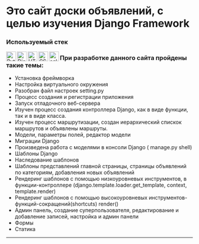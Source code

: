
# Это сайт доски объявлений, с целью изучения Django Framework

### Используемый стек
[<img align="left" alt="Python" width="26px" stc="https://raw.githubusercontent.com/github/explore/80688e429a7d4ef2fca1e82350fe8e3517d3494d/topics/python/python.png"/>][python]
[<img align="left" alt="Django" width="26px" stc="https://raw.githubusercontent.com/github/explore/7456fdff59816d37ef383a6c8f32a26ff7332db2/topics/django/django.png"/>][django]
[<img align="left" alt="HTML5" width="26px" stc="https://raw.githubusercontent.com/github/explore/80688e429a7d4ef2fca1e82350fe8e3517d3494d/topics/html/html.png"/>][html5]
[<img align="left" alt="CSS" width="26px" stc="https://raw.githubusercontent.com/github/explore/80688e429a7d4ef2fca1e82350fe8e3517d3494d/topics/css/css.png"/>][css]
[<img align="left" alt="sqlite" width="26px" stc="https://avatars.githubusercontent.com/u/48680494?v=4"/>][sql]


[python]: https://www.python.org
[django]: https://www.djangoproject.com
[html5]: https://ru.wikipedia.org/wiki/HTML5
[css]: https://ru.wikipedia.org/wiki/HTML5
[sql]: https://github.com/sqlite/sqlite

### При разработке данного сайта пройдены такие темы:
- Установка фреймворка
- Настройка виртуального окружения
- Разобран файл настроек setting.py
- Процесс создания и регистрации приложения
- Запуск отладочного веб-сервера
- Изучен процесс создания контроллера Django, как в виде функции, так и в виде класса. 
- Изучен процесс маршрутизации, создан иерархический спискок маршрутов и объявлены маршруты. 
- Модели, параметры полей, редактор модели
- Миграции Django
- Произведена работа с моделями в консоли Django ( manage.py shell)
- Шаблоны Django
- Наследование шаблонов
- Шаблоны представлений главной страницы, страницы объявлений по категориям, добавления новых объявлений
- Рендеринг шаблонов с помощью низкоуровневых инструментов, в функции-контроллере (django.template.loader.get_template, context, template.render)
- Рендеринг шаблонов с помощью высокоуровневых инструментов-функций-сокращений(shortcuts) render()
- Админ панель, создание суперпользователя, редактирование и добавление записей, настройка и админ панели
- Формы
- Статика


---------------------------------------------------------------------------------
